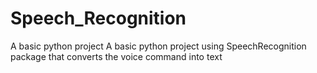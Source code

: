 # Speech_Recognition
A basic python project
A basic python project using SpeechRecognition package that converts the voice command into text

